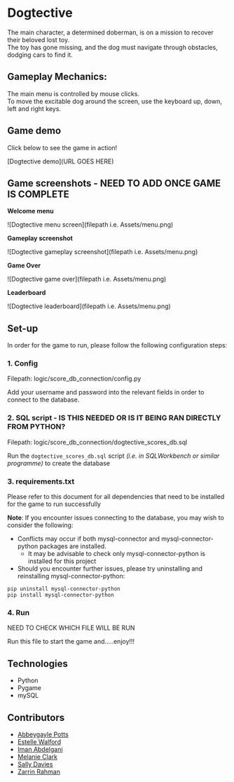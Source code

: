 # Dogtective

The main character, a determined doberman, is on a mission to recover their beloved lost toy.\
The toy has gone missing, and the dog must navigate through obstacles, dodging cars to find it.

## Gameplay Mechanics:
The main menu is controlled by mouse clicks.\
To move the excitable dog around the screen, use the keyboard up, down, left and right keys.

## Game demo
Click below to see the game in action!

[Dogtective demo](URL GOES HERE)

## Game screenshots - NEED TO ADD ONCE GAME IS COMPLETE
**Welcome menu**

![Dogtective menu screen](filepath i.e. Assets/menu.png)

**Gameplay screenshot**

![Dogtective gameplay screenshot](filepath i.e. Assets/menu.png)

**Game Over**

![Dogtective game over](filepath i.e. Assets/menu.png)

**Leaderboard**

![Dogtective leaderboard](filepath i.e. Assets/menu.png)

## Set-up

In order for the game to run, please follow the following configuration steps:

### 1. Config
Filepath: logic/score_db_connection/config.py

Add your username and password into the relevant fields in order to connect to the database.

### 2. SQL script - IS THIS NEEDED OR IS IT BEING RAN DIRECTLY FROM PYTHON?
Filepath: logic/score_db_connection/dogtective_scores_db.sql

Run the `dogtective_scores_db.sql` script _(i.e. in SQLWorkbench or similar programme)_ to create the database

### 3. requirements.txt
Please refer to this document for all dependencies that need to be installed for the game to run successfully

**Note**: If you encounter issues connecting to the database, you may wish to consider the following:

- Conflicts may occur if both mysql-connector and mysql-connector-python packages are installed.
  - It may be advisable to check only mysql-connector-python is installed for this project
- Should you encounter further issues, please try uninstalling and reinstalling mysql-connector-python:
```
pip uninstall mysql-connector-python
pip install mysql-connector-python
```

### 4. Run
NEED TO CHECK WHICH FILE WILL BE RUN

Run this file to start the game and.....enjoy!!!

## Technologies
- Python
- Pygame
- mySQL

## Contributors
* [Abbeygayle Potts](https://github.com/AbbeygayleP)
* [Estelle Walford](https://github.com/esterwalf)
* [Iman Abdelgani](https://github.com/AversionToDeepWater)
* [Melanie Clark](https://github.com/Melanie-Clark)
* [Sally Davies](https://github.com/baby-sal)
* [Zarrin Rahman](https://github.com/z-for-zarrin)